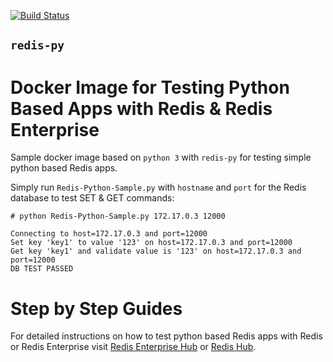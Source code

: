 [![Build Status](https://travis-ci.org/cihanb/redis-py-on-docker.svg?branch=master)](https://travis-ci.org/cihanb/redis-py-on-docker)

## ```redis-py``` 
# Docker Image for Testing Python Based Apps with Redis & Redis Enterprise
Sample docker image based on ```python 3``` with ```redis-py``` for testing simple python based Redis apps.

Simply run ```Redis-Python-Sample.py``` with ```hostname``` and ```port``` for the Redis database to test SET & GET commands:
```
# python Redis-Python-Sample.py 172.17.0.3 12000

Connecting to host=172.17.0.3 and port=12000
Set key 'key1' to value '123' on host=172.17.0.3 and port=12000
Get key 'key1' and validate value is '123' on host=172.17.0.3 and port=12000
DB TEST PASSED
```
# 
# Step by Step Guides
For detailed instructions on how to test python based Redis apps with Redis or Redis Enterprise visit [Redis Enterprise Hub](https://hub.docker.com/r/redislabs/redis/) or [Redis Hub](https://hub.docker.com/_/redis/).
